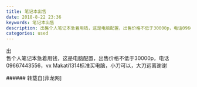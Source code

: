 ```yaml
---
title: 笔记本出售
date: 2018-8-22 23:36
keywords: 笔记本出售
description: 出售个人笔记本急着用钱，这是电脑配置，出售价格不低于30000p，电话09667443556，vx Makati1314标准买电脑，小刀可以，大刀远离谢谢
categories: used
---
```

<td class="t_f" id="postmessage_1677229">

出<br/>
<img alt="" border="0" class="zoom" data-cf-modified-bf2b852009ae876fce2aaa57-="" file="http://www.flw.ph/data/appbyme/upload/image/201808/22/fXoJPNu5cRQW.jpg" id="aimg_yX5rF" lazyloadthumb="1" onclick="" onmouseover="" src="http://www.flw.ph/data/appbyme/upload/image/201808/22/fXoJPNu5cRQW.jpg"/><br/>
<img alt="" border="0" class="zoom" data-cf-modified-bf2b852009ae876fce2aaa57-="" file="http://www.flw.ph/data/appbyme/upload/image/201808/22/Sk8RN3xEppG9.jpg" id="aimg_eoUZz" lazyloadthumb="1" onclick="" onmouseover="" src="http://www.flw.ph/data/appbyme/upload/image/201808/22/Sk8RN3xEppG9.jpg"/><br/>
<img alt="" border="0" class="zoom" data-cf-modified-bf2b852009ae876fce2aaa57-="" file="http://www.flw.ph/data/appbyme/upload/image/201808/22/2wlqilId2Bv0.jpg" id="aimg_Hkf4K" lazyloadthumb="1" onclick="" onmouseover="" src="http://www.flw.ph/data/appbyme/upload/image/201808/22/2wlqilId2Bv0.jpg"/><br/>
<img alt="" border="0" class="zoom" data-cf-modified-bf2b852009ae876fce2aaa57-="" file="http://www.flw.ph/data/appbyme/upload/image/201808/22/Vyr2gJXXQG2c.jpg" id="aimg_ev0AI" lazyloadthumb="1" onclick="" onmouseover="" src="http://www.flw.ph/data/appbyme/upload/image/201808/22/Vyr2gJXXQG2c.jpg"/><br/>
<img alt="" border="0" class="zoom" data-cf-modified-bf2b852009ae876fce2aaa57-="" file="http://www.flw.ph/data/appbyme/upload/image/201808/22/N2bz3CeBpOpl.jpg" id="aimg_W5yYh" lazyloadthumb="1" onclick="" onmouseover="" src="http://www.flw.ph/data/appbyme/upload/image/201808/22/N2bz3CeBpOpl.jpg"/><br/>
<img alt="" border="0" class="zoom" data-cf-modified-bf2b852009ae876fce2aaa57-="" file="http://www.flw.ph/data/appbyme/upload/image/201808/22/OkZCjIPadhSb.jpg" id="aimg_n8MnQ" lazyloadthumb="1" onclick="" onmouseover="" src="http://www.flw.ph/data/appbyme/upload/image/201808/22/OkZCjIPadhSb.jpg"/><br/>
<img alt="" border="0" class="zoom" data-cf-modified-bf2b852009ae876fce2aaa57-="" file="http://www.flw.ph/data/appbyme/upload/image/201808/22/fJYzShlvXoKt.jpg" id="aimg_mU24O" lazyloadthumb="1" onclick="" onmouseover="" src="http://www.flw.ph/data/appbyme/upload/image/201808/22/fJYzShlvXoKt.jpg"/><br/>
售个人笔记本急着用钱，这是电脑配置，出售价格不低于30000p，电话09667443556，vx Makati1314标准买电脑，小刀可以，大刀远离谢谢<br/>
</td>
###### 转载自[菲龙网]